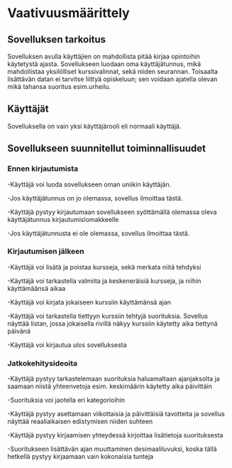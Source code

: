 # Vaativuusmäärittely

## Sovelluksen tarkoitus

Sovelluksen avulla käyttäjien on mahdollista pitää kirjaa opintoihin käytetystä ajasta. Sovellukseen luodaan oma
käyttäjätunnus, mikä mahdollistaa yksilölliset kurssivalinnat, sekä niiden seurannan. Toisaalta lisättävän datan ei tarvitse liittyä opiskeluun;
sen voidaan ajatella olevan mikä tahansa suoritus esim.urheilu.

## Käyttäjät

Sovelluksella on vain yksi käyttäjärooli eli normaali käyttäjä.

## Sovellukseen suunnitellut toiminnallisuudet

### Ennen kirjautumista

-Käyttäjä voi luoda sovellukseen oman uniikin käyttäjän.

-Jos käyttäjätunnus on jo olemassa, sovellus ilmoittaa tästä.

-Käyttäjä pystyy kirjautumaan sovellukseen syöttämällä olemassa oleva käyttäjätunnus kirjautumislomakkeelle

-Jos käyttäjätunnusta ei ole olemassa, sovellus ilmoittaa tästä.


### Kirjautumisen jälkeen


-Käyttäjä voi lisätä ja poistaa kursseja, sekä merkata niitä tehdyksi

-Käyttäjä voi tarkastella valmiita ja keskeneräisiä kursseja, ja niihin käyttämäänsä aikaa

-Käyttäjä voi kirjata jokaiseen kurssiin käyttämänsä ajan 

-Käyttäjä voi tarkastella tiettyyn kurssiin tehtyjä suorituksia. Sovellus näyttää listan, jossa jokaisella rivillä näkyy kurssiin käytetty aika 
tiettynä päivänä

-Käyttäjä voi kirjautua ulos sovelluksesta


### Jatkokehitysideoita

-Käyttäjä pystyy tarkastelemaan suorituksia haluamaltaan ajanjaksolta ja saamaan niistä yhteenvetoja esim. keskimäärin käytetty aika päivittäin

-Suorituksia voi jaotella eri kategorioihin

-Käyttäjä pystyy asettamaan viikottaisia ja päivittäisiä tavotteita ja sovellus näyttää reaaliaikaisen edistymisen niiden suhteen

-Käyttäjä pystyy kirjaamisen yhteydessä kirjoittaa lisätietoja suorituksesta

-Suoritukseen lisättävän ajan muuttaminen desimaaliluvuksi, koska tällä hetkellä pystyy kirjaamaan vain kokonaisia tunteja

